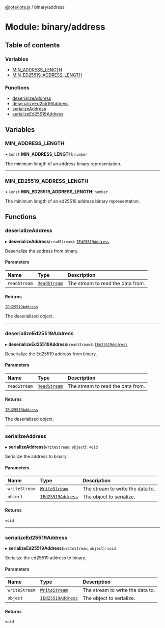 [@iota/iota.js](../README.md) / binary/address

# Module: binary/address

## Table of contents

### Variables

- [MIN\_ADDRESS\_LENGTH](binary_address.md#min_address_length)
- [MIN\_ED25519\_ADDRESS\_LENGTH](binary_address.md#min_ed25519_address_length)

### Functions

- [deserializeAddress](binary_address.md#deserializeaddress)
- [deserializeEd25519Address](binary_address.md#deserializeed25519address)
- [serializeAddress](binary_address.md#serializeaddress)
- [serializeEd25519Address](binary_address.md#serializeed25519address)

## Variables

### MIN\_ADDRESS\_LENGTH

• `Const` **MIN\_ADDRESS\_LENGTH**: `number`

The minimum length of an address binary representation.

___

### MIN\_ED25519\_ADDRESS\_LENGTH

• `Const` **MIN\_ED25519\_ADDRESS\_LENGTH**: `number`

The minimum length of an ed25519 address binary representation.

## Functions

### deserializeAddress

▸ **deserializeAddress**(`readStream`): [`IEd25519Address`](../interfaces/models_ied25519address.ied25519address.md)

Deserialize the address from binary.

#### Parameters

| Name | Type | Description |
| :------ | :------ | :------ |
| `readStream` | [`ReadStream`](../classes/utils_readstream.readstream.md) | The stream to read the data from. |

#### Returns

[`IEd25519Address`](../interfaces/models_ied25519address.ied25519address.md)

The deserialized object.

___

### deserializeEd25519Address

▸ **deserializeEd25519Address**(`readStream`): [`IEd25519Address`](../interfaces/models_ied25519address.ied25519address.md)

Deserialize the Ed25519 address from binary.

#### Parameters

| Name | Type | Description |
| :------ | :------ | :------ |
| `readStream` | [`ReadStream`](../classes/utils_readstream.readstream.md) | The stream to read the data from. |

#### Returns

[`IEd25519Address`](../interfaces/models_ied25519address.ied25519address.md)

The deserialized object.

___

### serializeAddress

▸ **serializeAddress**(`writeStream`, `object`): `void`

Serialize the address to binary.

#### Parameters

| Name | Type | Description |
| :------ | :------ | :------ |
| `writeStream` | [`WriteStream`](../classes/utils_writestream.writestream.md) | The stream to write the data to. |
| `object` | [`IEd25519Address`](../interfaces/models_ied25519address.ied25519address.md) | The object to serialize. |

#### Returns

`void`

___

### serializeEd25519Address

▸ **serializeEd25519Address**(`writeStream`, `object`): `void`

Serialize the ed25519 address to binary.

#### Parameters

| Name | Type | Description |
| :------ | :------ | :------ |
| `writeStream` | [`WriteStream`](../classes/utils_writestream.writestream.md) | The stream to write the data to. |
| `object` | [`IEd25519Address`](../interfaces/models_ied25519address.ied25519address.md) | The object to serialize. |

#### Returns

`void`
